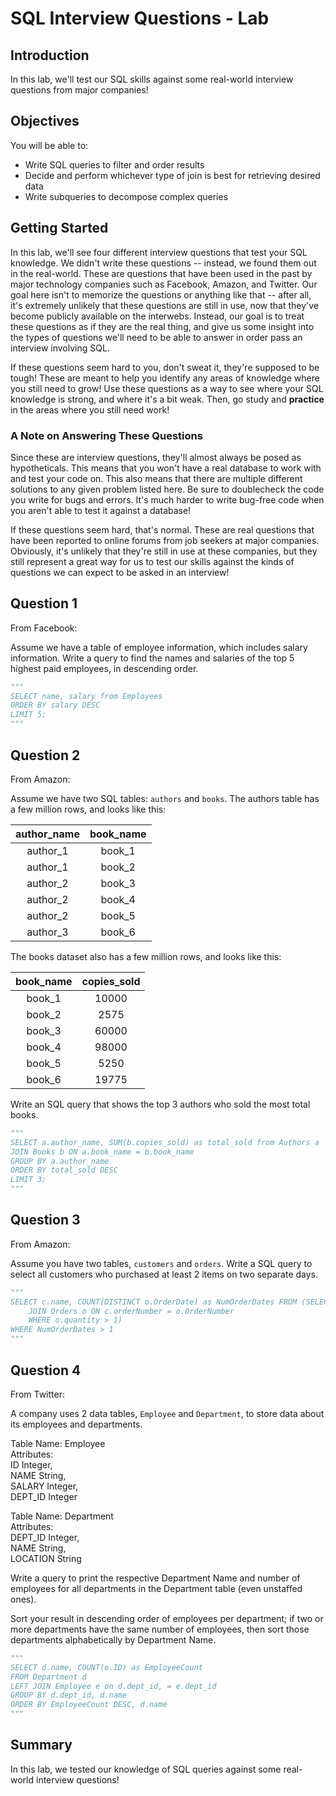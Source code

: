 
# SQL Interview Questions - Lab

## Introduction

In this lab, we'll test our SQL skills against some real-world interview questions from major companies!

## Objectives

You will be able to:

* Write SQL queries to filter and order results
* Decide and perform whichever type of join is best for retrieving desired data
* Write subqueries to decompose complex queries

## Getting Started

In this lab, we'll see four different interview questions that test your SQL knowledge. We didn't write these questions -- instead, we found them out in the real-world. These are questions that have been used in the past by major technology companies such as Facebook, Amazon, and Twitter. Our goal here isn't to memorize the questions or anything like that -- after all, it's extremely unlikely that these questions are still in use, now that they've become publicly available on the interwebs. Instead, our goal is to treat these questions as if they are the real thing, and give us some insight into the types of questions we'll need to be able to answer in order pass an interview involving SQL. 

If these questions seem hard to you, don't sweat it, they're supposed to be tough! These are meant to help you identify any areas of knowledge where you still need to grow! Use these questions as a way to see where your SQL knowledge is strong, and where it's a bit weak. Then, go study and **practice** in the areas where you still need work!

### A Note on Answering These Questions

Since these are interview questions, they'll almost always be posed as hypotheticals. This means that you won't have a real database to work with and test your code on. This also means that there are multiple different solutions to any given problem listed here. Be sure to doublecheck the code you write for bugs and errors. It's much harder to write bug-free code when you aren't able to test it against a database!

If these questions seem hard, that's normal. These are real questions that have been reported to online forums from job seekers at major companies. Obviously, it's unlikely that they're still in use at these companies, but they still represent a great way for us to test our skills against the kinds of questions we can expect to be asked in an interview!

## Question 1

From Facebook:

Assume we have a table of employee information, which includes salary information. Write a query to find the names and salaries of the top 5 highest paid employees, in descending order.


```python
"""
SELECT name, salary from Employees
ORDER BY salary DESC
LIMIT 5;
"""
```

## Question 2

From Amazon:

Assume we have two SQL tables: `authors` and `books`. The authors table has a few million rows, and looks like this: 

| author_name | book_name |
|:-----------:|:---------:|
|   author_1  |   book_1  |
|   author_1  |   book_2  |
|   author_2  |   book_3  |
|   author_2  |   book_4  |
|   author_2  |   book_5  |
|   author_3  |   book_6  |

The books dataset also has a few million rows, and looks like this:

| book_name | copies_sold |
|:---------:|:-----------:|
|   book_1  |    10000    |
|   book_2  |     2575    |
|   book_3  |    60000    |
|   book_4  |    98000    |
|   book_5  |     5250    |
|   book_6  |    19775    |

Write an SQL query that shows the top 3 authors who sold the most total books. 


```python
"""
SELECT a.author_name, SUM(b.copies_sold) as total_sold from Authors a
JOIN Books b ON a.book_name = b.book_name
GROUP BY a.author_name
ORDER BY total_sold DESC
LIMIT 3;
"""
```

## Question 3

From Amazon:

Assume you have two tables, `customers` and `orders`. Write a SQL query to select all customers who purchased at least 2 items on two separate days. 


```python
"""
SELECT c.name, COUNT(DISTINCT o.OrderDate) as NumOrderDates FROM (SELECT c.name, o.quantity FROM Customers c 
    JOIN Orders o ON c.orderNumber = o.OrderNumber
    WHERE o.quantity > 1)
WHERE NumOrderDates > 1
"""
```

## Question 4

From Twitter:

A company uses 2 data tables, `Employee` and `Department`, to store data about its employees and departments. 

Table Name: Employee   
Attributes:   
ID Integer,   
NAME String,   
SALARY Integer,   
DEPT_ID Integer   

Table Name: Department   
Attributes:   
DEPT_ID Integer,   
NAME String,   
LOCATION String   

Write a query to print the respective Department Name and number of employees for all departments in the Department table (even unstaffed ones). 

Sort your result in descending order of employees per department; if two or more departments have the same number of employees, then sort those departments alphabetically by Department Name.


```python
"""
SELECT d.name, COUNT(e.ID) as EmployeeCount 
FROM Department d 
LEFT JOIN Employee e on d.dept_id, = e.dept_id
GROUP BY d.dept_id, d.name
ORDER BY EmployeeCount DESC, d.name
"""
```

## Summary

In this lab, we tested our knowledge of SQL queries against some real-world interview questions!
